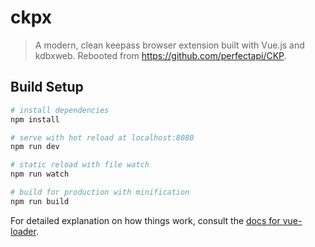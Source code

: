 # ckpx

> A modern, clean keepass browser extension built with Vue.js and kdbxweb.  Rebooted from https://github.com/perfectapi/CKP.

## Build Setup

```bash
# install dependencies
npm install

# serve with hot reload at localhost:8080
npm run dev

# static reload with file watch
npm run watch

# build for production with minification
npm run build
```

For detailed explanation on how things work, consult the [docs for vue-loader](http://vuejs.github.io/vue-loader).
